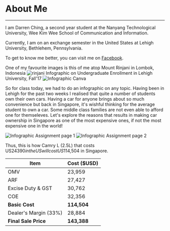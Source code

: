 # About Me
---
I am Darren Ching, a second year student at the Nanyang Technological University, Wee Kim Wee School of Communication and Information.

Currently, I am on an exchange semester in the United States at Lehigh University, Bethlehem, Pennsylvania.

To get to know me better, you can visit me on [Facebook](https://www.facebook.com/manucraze). 

One of my favourite images is this of me atop Mount Rinjani in Lombok, Indonesia
![rinjani](http://rinjaninationalpark.com/wp-content/uploads/2016/09/gunungrinjanilombok21.jpg) 
Infographic on Undergraduate Enrollment in Lehigh University, Fall'17
![Infographic Canva](https://github.com/deechingg/deechingg.github.io/blob/master/economy.png?raw=true)

So for class today, we had to do an infographic on any topic. Having been in Lehigh for the past two weeks I realised that quite a number of students own their own cars. Having a car for anyone brings about so much convenience but back in Singapore, it's wishful thinking for the average student to own a car. Some middle class families are not even able to afford one for themseleves. Let's explore the reasons that results in making car ownership in Singapore as one of the most expensive ones, if not the most expensive one in the world! 

![Infographic Assignment page 1](https://github.com/deechingg/deechingg.github.io/blob/master/Within%20developing%20countries%20in%20particular%2C%20literacy%20rates%20also%20have%20implications%20for%20child%20mortality%3B%20in%20these%20contexts%2C%20children%20of%20literate%20mothers%20are%2050%25%20more%20likely%20to%20live%20past%20age%205%20than%20children%20of%20illiterate/1.png)
![Infographic Assignment page 2](https://github.com/deechingg/deechingg.github.io/blob/master/Within%20developing%20countries%20in%20particular%2C%20literacy%20rates%20also%20have%20implications%20for%20child%20mortality%3B%20in%20these%20contexts%2C%20children%20of%20literate%20mothers%20are%2050%25%20more%20likely%20to%20live%20past%20age%205%20than%20children%20of%20illiterate.png)

Thus, this is how Camry L (2.5L) that costs US$24390 in the US will cost US$114,504 in Singapore. 

| **Item**  |  **Cost ($USD)** |
| ------------- | ------------- |
| OMV  | 23,959  |
| ARF  | 27,427  |
| Excise Duty & GST  | 30,762  |
| COE  |  32,356 |
| **Basic Cost**  | **114,504**  |
| Dealer's Margin (33%) | 28,884  |
| **Final Sale Price**  |  **143,388**  |

